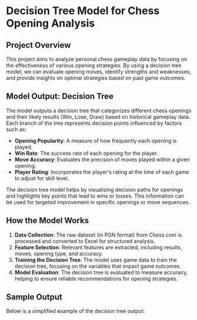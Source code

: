 # Decision Tree Model for Chess Opening Analysis

## Project Overview
This project aims to analyze personal chess gameplay data by focusing on the effectiveness of various opening strategies. By using a decision tree model, we can evaluate opening moves, identify strengths and weaknesses, and provide insights on optimal strategies based on past game outcomes.

## Model Output: Decision Tree
The model outputs a decision tree that categorizes different chess openings and their likely results (Win, Lose, Draw) based on historical gameplay data. Each branch of the tree represents decision points influenced by factors such as:

- **Opening Popularity**: A measure of how frequently each opening is played.
- **Win Rate**: The success rate of each opening for the player.
- **Move Accuracy**: Evaluates the precision of moves played within a given opening.
- **Player Rating**: Incorporates the player's rating at the time of each game to adjust for skill level.

The decision tree model helps by visualizing decision paths for openings and highlights key points that lead to wins or losses. This information can be used for targeted improvement in specific openings or move sequences.

## How the Model Works
1. **Data Collection**: The raw dataset (in PGN format) from Chess.com is processed and converted to Excel for structured analysis.
2. **Feature Selection**: Relevant features are extracted, including results, moves, opening type, and accuracy.
3. **Training the Decision Tree**: The model uses game data to train the decision tree, focusing on the variables that impact game outcomes.
4. **Model Evaluation**: The decision tree is evaluated to measure accuracy, helping to ensure reliable recommendations for opening strategies.

## Sample Output
Below is a simplified example of the decision tree output:


